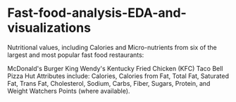 # Fast-food-analysis-EDA-and-visualizations

Nutritional values, including Calories and Micro-nutrients from six of the largest and most popular fast food restaurants:

McDonald's
Burger King
Wendy's
Kentucky Fried Chicken (KFC)
Taco Bell
Pizza Hut
Attributes include: Calories, Calories from Fat, Total Fat, Saturated Fat, Trans Fat, Cholesterol, Sodium, Carbs, Fiber, Sugars, Protein, and Weight Watchers Points (where available).
